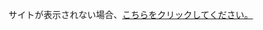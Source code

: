 <!DOCTYPE html>
<html>
<head>
  <meta charset="UTF-8">
  <title>リンクページ</title>
</head>
<body>
  <p>サイトが表示されない場合、<a href="https://lite.tiktok.com/t/ZSk97fTJJ/" target="_blank">こちらをクリックしてください。</a></p>
</body>
</html>
